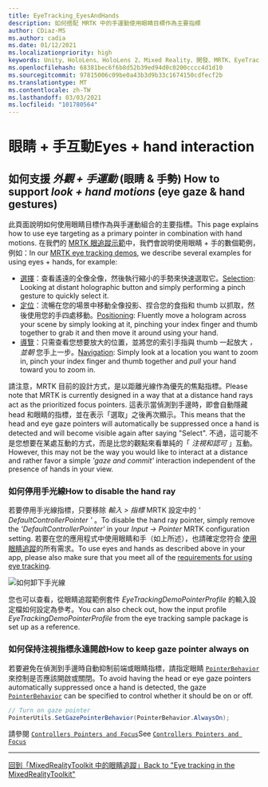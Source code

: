 ```yaml
---
title: EyeTracking_EyesAndHands
description: 如何搭配 MRTK 中的手運動使用眼睛目標作為主要指標
author: CDiaz-MS
ms.author: cadia
ms.date: 01/12/2021
ms.localizationpriority: high
keywords: Unity、HoloLens、HoloLens 2、Mixed Reality、開發、MRTK、EyeTracking、
ms.openlocfilehash: 68381bec6f6b8d52b39ed94d0c0200cccc4d1d10
ms.sourcegitcommit: 97815006c09be0a43b3d9b33c1674150cdfecf2b
ms.translationtype: MT
ms.contentlocale: zh-TW
ms.lasthandoff: 03/03/2021
ms.locfileid: "101780564"
---
```

# <a name="eyes--hand-interaction"></a><span data-ttu-id="81f6b-104">眼睛 + 手互動</span><span class="sxs-lookup"><span data-stu-id="81f6b-104">Eyes + hand interaction</span></span>

## <a name="how-to-support-_look--hand-motions_-eye-gaze--hand-gestures"></a><span data-ttu-id="81f6b-105">如何支援 _外觀 + 手運動_ (眼睛 & 手勢) </span><span class="sxs-lookup"><span data-stu-id="81f6b-105">How to support _look + hand motions_ (eye gaze & hand gestures)</span></span>

<span data-ttu-id="81f6b-106">此頁面說明如何使用眼睛目標作為與手運動組合的主要指標。</span><span class="sxs-lookup"><span data-stu-id="81f6b-106">This page explains how to use eye targeting as a primary pointer in combination with hand motions.</span></span>
<span data-ttu-id="81f6b-107">在我們的 [MRTK 眼追蹤示範](../../example-scenes/eye-tracking-examples-overview.md)中，我們會說明使用眼睛 + 手的數個範例，例如：</span><span class="sxs-lookup"><span data-stu-id="81f6b-107">In our [MRTK eye tracking demos](../../example-scenes/eye-tracking-examples-overview.md), we describe several examples for using eyes + hands, for example:</span></span>

- <span data-ttu-id="81f6b-108">[選擇](eye-tracking-target-selection.md)：查看遙遠的全像全像，然後執行縮小的手勢來快速選取它。</span><span class="sxs-lookup"><span data-stu-id="81f6b-108">[Selection](eye-tracking-target-selection.md): Looking at distant holographic button and simply performing a pinch gesture to quickly select it.</span></span>
- <span data-ttu-id="81f6b-109">[定位](eye-tracking-positioning.md)：流暢在您的場景中移動全像投影、捏合您的食指和 thumb 以抓取，然後使用您的手四處移動。</span><span class="sxs-lookup"><span data-stu-id="81f6b-109">[Positioning](eye-tracking-positioning.md): Fluently move a hologram across your scene by simply looking at it, pinching your index finger and thumb together to grab it and then move it around using your hand.</span></span>
- <span data-ttu-id="81f6b-110">[導覽](eye-tracking-navigation.md)：只需查看您想要放大的位置，並將您的索引手指與 thumb 一起放大 _，並朝_ 您手上一步。</span><span class="sxs-lookup"><span data-stu-id="81f6b-110">[Navigation](eye-tracking-navigation.md): Simply look at a location you want to zoom in, pinch your index finger and thumb together and _pull_ your hand toward you to zoom in.</span></span>

<span data-ttu-id="81f6b-111">請注意，MRTK 目前的設計方式，是以距離光線作為優先的焦點指標。</span><span class="sxs-lookup"><span data-stu-id="81f6b-111">Please note that MRTK is currently designed in a way that at a distance hand rays act as the prioritized focus pointers.</span></span>
<span data-ttu-id="81f6b-112">這表示當偵測到手邊時，即會自動隱藏 head 和眼睛的指標，並在表示「選取」之後再次顯示。</span><span class="sxs-lookup"><span data-stu-id="81f6b-112">This means that the head and eye gaze pointers will automatically be suppressed once a hand is detected and will become visible again after saying "Select".</span></span>
<span data-ttu-id="81f6b-113">不過，這可能不是您想要在某處互動的方式，而是比您的觀點來看單純的「 _注視和認可_ 」互動。</span><span class="sxs-lookup"><span data-stu-id="81f6b-113">However, this may not be the way you would like to interact at a distance and rather favor a simple _'gaze and commit'_ interaction independent of the presence of hands in your view.</span></span>

### <a name="how-to-disable-the-hand-ray"></a><span data-ttu-id="81f6b-114">如何停用手光線</span><span class="sxs-lookup"><span data-stu-id="81f6b-114">How to disable the hand ray</span></span>

<span data-ttu-id="81f6b-115">若要停用手光線指標，只要移除 _輸入 > 指標_ MRTK 設定中的 _' DefaultControllerPointer '_ 。</span><span class="sxs-lookup"><span data-stu-id="81f6b-115">To disable the hand ray pointer, simply remove the _'DefaultControllerPointer'_ in your _Input -> Pointer_ MRTK configuration setting.</span></span>
<span data-ttu-id="81f6b-116">若要在您的應用程式中使用眼睛和手（如上所述），也請確定您符合 [使用眼睛追蹤](eye-tracking-basic-setup.md)的所有需求。</span><span class="sxs-lookup"><span data-stu-id="81f6b-116">To use eyes and hands as described above in your app, please also make sure that you meet all of the [requirements for using eye tracking](eye-tracking-basic-setup.md).</span></span>

![如何卸下手光線](../../images/eye-tracking/mrtk_setup_removehandray.jpg)

<span data-ttu-id="81f6b-118">您也可以查看，從眼睛追蹤範例套件 _EyeTrackingDemoPointerProfile_ 的輸入設定檔如何設定為參考。</span><span class="sxs-lookup"><span data-stu-id="81f6b-118">You can also check out, how the input profile _EyeTrackingDemoPointerProfile_ from the eye tracking sample package is set up as a reference.</span></span>

### <a name="how-to-keep-gaze-pointer-always-on"></a><span data-ttu-id="81f6b-119">如何保持注視指標永遠開啟</span><span class="sxs-lookup"><span data-stu-id="81f6b-119">How to keep gaze pointer always on</span></span>

<span data-ttu-id="81f6b-120">若要避免在偵測到手邊時自動抑制前端或眼睛指標，請指定眼睛 [`PointerBehavior`](xref:Microsoft.MixedReality.Toolkit.Input.PointerBehavior) 來控制是否應該開啟或關閉。</span><span class="sxs-lookup"><span data-stu-id="81f6b-120">To avoid having the head or eye gaze pointers automatically suppressed once a hand is detected, the gaze [`PointerBehavior`](xref:Microsoft.MixedReality.Toolkit.Input.PointerBehavior) can be specified to control whether it should be on or off.</span></span>

```c#
// Turn on gaze pointer
PointerUtils.SetGazePointerBehavior(PointerBehavior.AlwaysOn);
```

<span data-ttu-id="81f6b-121">請參閱 [`Controllers Pointers and Focus`](../../../architecture/controllers-pointers-and-focus.md)</span><span class="sxs-lookup"><span data-stu-id="81f6b-121">See [`Controllers Pointers and Focus`](../../../architecture/controllers-pointers-and-focus.md)</span></span>

---
[<span data-ttu-id="81f6b-122">回到「MixedRealityToolkit 中的眼睛追蹤」</span><span class="sxs-lookup"><span data-stu-id="81f6b-122">Back to "Eye tracking in the MixedRealityToolkit"</span></span>](eye-tracking-main.md)
